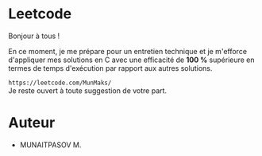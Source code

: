 # Leetcode

Bonjour à tous !

En ce moment, je me prépare pour un entretien technique et je m'efforce d'appliquer mes solutions en C avec une efficacité de <b>100 %</b> supérieure en termes de temps d'exécution par rapport aux autres solutions.

``` https://leetcode.com/MunMaks/ ```
<br>
Je reste ouvert à toute suggestion de votre part.


# Auteur
- MUNAITPASOV M.

